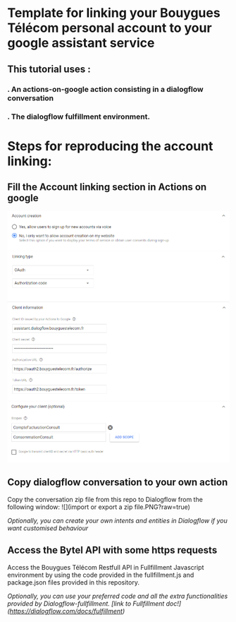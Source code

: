# Template for linking your Bouygues Télécom personal account to your google assistant service

## This tutorial uses :
### . An actions-on-google action consisting in a dialogflow conversation
### . The dialogflow fulfillment environment.

# Steps for reproducing the account linking:
## Fill the Account linking section in Actions on google
![](account_creation_section.PNG?raw=true)
![](linking_type_section.PNG?raw=true)
![](client_information_section.PNG?raw=true)
![](client_configuration_section.PNG?raw=true)

## Copy dialogflow conversation to your own action
Copy the conversation zip file from this repo to Dialogflow from the following window:
![](import or export a zip file.PNG?raw=true)

_Optionally, you can create your own intents and entities in Dialogflow if you want customised behaviour_
## Access the Bytel API with some https requests
Access the Bouygues Télécom Restfull API in Fullfillment Javascript environment by using the code provided in the fullfillment.js and package.json files provided in this repository.


_Optionally, you can use your preferred code and all the extra functionalities provided by Dialogflow-fullfillment. [link to Fullfillment doc!] (https://dialogflow.com/docs/fulfillment)_
